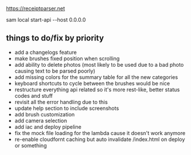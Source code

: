 https://receiptparser.net

sam local start-api --host 0.0.0.0

## things to do/fix by priority
* add a changelogs feature
* make brushes fixed position when scrolling
* add ability to delete photos (most likely to be used due to a bad photo causing text to be parsed poorly)
* add missing colors for the summary table for all the new categories
* keyboard shortcuts to cycle between the brushes would be nice
* restructure everything api related so it's more rest-like, better status codes and stuff
* revisit all the error handling due to this
* update help section to include screenshots
* add brush customization
* add camera selection
* add iac and deploy pipeline
* fix the mock file loading for the lambda cause it doesn't work anymore
* re-enable cloudfornt caching but auto invalidate /index.html on deploy or something

